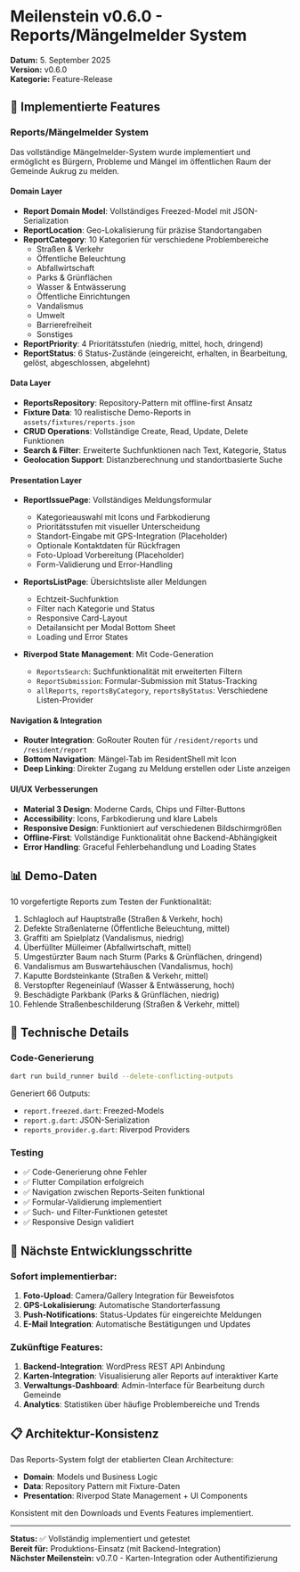 # Meilenstein v0.6.0 - Reports/Mängelmelder System

**Datum:** 5. September 2025  
**Version:** v0.6.0  
**Kategorie:** Feature-Release

## 🎯 Implementierte Features

### Reports/Mängelmelder System

Das vollständige Mängelmelder-System wurde implementiert und ermöglicht es Bürgern, Probleme und Mängel im öffentlichen Raum der Gemeinde Aukrug zu melden.

#### Domain Layer

- **Report Domain Model**: Vollständiges Freezed-Model mit JSON-Serialization
- **ReportLocation**: Geo-Lokalisierung für präzise Standortangaben
- **ReportCategory**: 10 Kategorien für verschiedene Problembereiche
  - Straßen & Verkehr
  - Öffentliche Beleuchtung
  - Abfallwirtschaft
  - Parks & Grünflächen
  - Wasser & Entwässerung
  - Öffentliche Einrichtungen
  - Vandalismus
  - Umwelt
  - Barrierefreiheit
  - Sonstiges
- **ReportPriority**: 4 Prioritätsstufen (niedrig, mittel, hoch, dringend)
- **ReportStatus**: 6 Status-Zustände (eingereicht, erhalten, in Bearbeitung, gelöst, abgeschlossen, abgelehnt)

#### Data Layer

- **ReportsRepository**: Repository-Pattern mit offline-first Ansatz
- **Fixture Data**: 10 realistische Demo-Reports in `assets/fixtures/reports.json`
- **CRUD Operations**: Vollständige Create, Read, Update, Delete Funktionen
- **Search & Filter**: Erweiterte Suchfunktionen nach Text, Kategorie, Status
- **Geolocation Support**: Distanzberechnung und standortbasierte Suche

#### Presentation Layer

- **ReportIssuePage**: Vollständiges Meldungsformular
  - Kategorieauswahl mit Icons und Farbkodierung
  - Prioritätsstufen mit visueller Unterscheidung
  - Standort-Eingabe mit GPS-Integration (Placeholder)
  - Optionale Kontaktdaten für Rückfragen
  - Foto-Upload Vorbereitung (Placeholder)
  - Form-Validierung und Error-Handling
  
- **ReportsListPage**: Übersichtsliste aller Meldungen
  - Echtzeit-Suchfunktion
  - Filter nach Kategorie und Status
  - Responsive Card-Layout
  - Detailansicht per Modal Bottom Sheet
  - Loading und Error States
  
- **Riverpod State Management**: Mit Code-Generation
  - `ReportsSearch`: Suchfunktionalität mit erweiterten Filtern
  - `ReportSubmission`: Formular-Submission mit Status-Tracking
  - `allReports`, `reportsByCategory`, `reportsByStatus`: Verschiedene Listen-Provider

#### Navigation & Integration

- **Router Integration**: GoRouter Routen für `/resident/reports` und `/resident/report`
- **Bottom Navigation**: Mängel-Tab im ResidentShell mit Icon
- **Deep Linking**: Direkter Zugang zu Meldung erstellen oder Liste anzeigen

#### UI/UX Verbesserungen

- **Material 3 Design**: Moderne Cards, Chips und Filter-Buttons
- **Accessibility**: Icons, Farbkodierung und klare Labels
- **Responsive Design**: Funktioniert auf verschiedenen Bildschirmgrößen
- **Offline-First**: Vollständige Funktionalität ohne Backend-Abhängigkeit
- **Error Handling**: Graceful Fehlerbehandlung und Loading States

## 📊 Demo-Daten

10 vorgefertigte Reports zum Testen der Funktionalität:

1. Schlagloch auf Hauptstraße (Straßen & Verkehr, hoch)
2. Defekte Straßenlaterne (Öffentliche Beleuchtung, mittel)
3. Graffiti am Spielplatz (Vandalismus, niedrig)
4. Überfüllter Mülleimer (Abfallwirtschaft, mittel)
5. Umgestürzter Baum nach Sturm (Parks & Grünflächen, dringend)
6. Vandalismus am Buswartehäuschen (Vandalismus, hoch)
7. Kaputte Bordsteinkante (Straßen & Verkehr, mittel)
8. Verstopfter Regeneinlauf (Wasser & Entwässerung, hoch)
9. Beschädigte Parkbank (Parks & Grünflächen, niedrig)
10. Fehlende Straßenbeschilderung (Straßen & Verkehr, mittel)

## 🔧 Technische Details

### Code-Generierung

```bash
dart run build_runner build --delete-conflicting-outputs
```

Generiert 66 Outputs:

- `report.freezed.dart`: Freezed-Models
- `report.g.dart`: JSON-Serialization  
- `reports_provider.g.dart`: Riverpod Providers

### Testing

- ✅ Code-Generierung ohne Fehler
- ✅ Flutter Compilation erfolgreich
- ✅ Navigation zwischen Reports-Seiten funktional
- ✅ Formular-Validierung implementiert
- ✅ Such- und Filter-Funktionen getestet
- ✅ Responsive Design validiert

## 🎯 Nächste Entwicklungsschritte

### Sofort implementierbar:

1. **Foto-Upload**: Camera/Gallery Integration für Beweisfotos
2. **GPS-Lokalisierung**: Automatische Standorterfassung
3. **Push-Notifications**: Status-Updates für eingereichte Meldungen
4. **E-Mail Integration**: Automatische Bestätigungen und Updates

### Zukünftige Features:

1. **Backend-Integration**: WordPress REST API Anbindung
2. **Karten-Integration**: Visualisierung aller Reports auf interaktiver Karte
3. **Verwaltungs-Dashboard**: Admin-Interface für Bearbeitung durch Gemeinde
4. **Analytics**: Statistiken über häufige Problembereiche und Trends

## 📋 Architektur-Konsistenz

Das Reports-System folgt der etablierten Clean Architecture:

- **Domain**: Models und Business Logic
- **Data**: Repository Pattern mit Fixture-Daten
- **Presentation**: Riverpod State Management + UI Components

Konsistent mit den Downloads und Events Features implementiert.

---

**Status:** ✅ Vollständig implementiert und getestet  
**Bereit für:** Produktions-Einsatz (mit Backend-Integration)  
**Nächster Meilenstein:** v0.7.0 - Karten-Integration oder Authentifizierung
